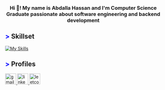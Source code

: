 <h3 align="center">Hi 👋! My name is Abdalla Hassan and I'm Computer Science Graduate passionate about software engineering and backend development</h3>

###

<div align="center">
<!--   <img src="https://github-readme-stats.vercel.app/api?username=GitAbdalla&hide_title=false&hide_rank=false&show_icons=true&include_all_commits=true&count_private=true&disable_animations=false&theme=dracula&locale=en&hide_border=false" height="150" alt="stats graph"  /> -->
<!--   <img src="https://streak-stats.demolab.com?user=GitAbdalla&locale=en&mode=daily&theme=dracula&hide_border=false&border_radius=5" height="150" alt="streak graph"  /> -->
<!--   <img src="https://github-readme-stats.vercel.app/api/top-langs?username=GitAbdalla&locale=en&hide_title=false&layout=compact&card_width=320&langs_count=5&theme=dracula&hide_border=false" height="150" alt="languages graph"  /> -->
</div>

## <span style="color: blue !important;">&gt;</span> Skillset
[![My Skills](https://skillicons.dev/icons?i=git,html,css,bootstrap,cpp,javascript,typescript,nodejs,express,nestjs,mongodb,mysql,sequelize,postman,bash,&perline=12)](https://skillicons.dev)




###
<!--   <img src="https://skillicons.dev/icons?i=js" height="35" alt="javascript logo"  />
  <img width="12" />
  <img src="https://raw.githubusercontent.com/tandpfun/skill-icons/main/icons/TypeScript.svg" height="35" alt="typescript logo"  />
  <img width="12" />
  <img src="https://skillicons.dev/icons?i=html" height="35" alt="html5 logo"  />
  <img width="12" />
  <img src="https://skillicons.dev/icons?i=css" height="35" alt="css3 logo"  />
  <img width="12" />
  <img src="https://skillicons.dev/icons?i=bootstrap" height="40" alt="bootstrap logo" height="35" alt="bootstrap logo"  />
  <img width="12" />
  <img src="https://raw.githubusercontent.com/tandpfun/skill-icons/main/icons/NodeJS-Dark.svg" height="35" alt="nodejs logo"  />
  <img width="12" />
  <img src="https://skillicons.dev/icons?i=express" height="35" alt="express logo"  />
  <img width="12" />
  <img src="https://cdn.jsdelivr.net/gh/devicons/devicon/icons/nestjs/nestjs-original.svg" height="35" alt="nestjs logo"  />
  <img width="12" />
  <img src="https://cdn.jsdelivr.net/gh/devicons/devicon/icons/mongodb/mongodb-original.svg" height="35" alt="mongodb logo"  />
  <img width="12" />
  <img src="https://raw.githubusercontent.com/tandpfun/skill-icons/main/icons/MySQL-Dark.svg"" height="35" alt="mysql logo"  />
  <img width="12" />
  <img src="https://skillicons.dev/icons?i=cpp" height="35" alt="cplusplus logo"  />
  <img width="12" />
  <img src="https://cdn.jsdelivr.net/gh/devicons/devicon/icons/npm/npm-original-wordmark.svg" height="35" alt="npm logo"  /> -->
 

## <span style="color: blue !important;">&gt;</span> Profiles
<div align="left">
  <a href="abdalla472002@gmail.com" target="_blank">
    <img src="https://img.shields.io/static/v1?message=Gmail&logo=gmail&label=&color=D14836&logoColor=white&labelColor=&style=for-the-badge" height="35" alt="gmail logo"  />
  </a>
  <a href="https://www.linkedin.com/in/abdalla-hassan-1b097a197/" target="_blank">
    <img src="https://img.shields.io/static/v1?message=LinkedIn&logo=linkedin&label=&color=0077B5&logoColor=white&labelColor=&style=for-the-badge" height="35" alt="linkedin logo"  />
  </a>
  <a href="https://www.leetcode.com/therealabdalla" target="_blank">
    <img src="https://img.shields.io/static/v1?message=LeetCode&logo=leetcode&label=&color=FFA116&logoColor=white&labelColor=&style=for-the-badge" height="35" alt="leetcode logo"  />
  </a>
</div>

###

<br clear="both">

###
